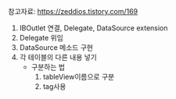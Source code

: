 참고자료: https://zeddios.tistory.com/169



1. IBOutlet 연결, Delegate, DataSource extension
2. Delegate 위임
3. DataSource 메소드 구현
4. 각 테이블의 다른 내용 넣기 
   + 구분하는 법
     1. tableView이름으로 구분
     2. tag사용

